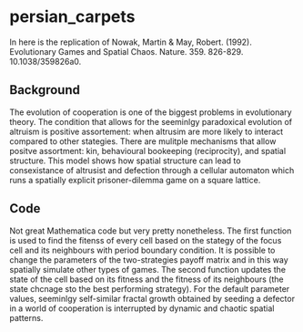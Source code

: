 # persian_carpets
In here is the replication of Nowak, Martin &amp; May, Robert. (1992). Evolutionary Games and Spatial Chaos. Nature. 359. 826-829. 10.1038/359826a0. 

## Background
The evolution of cooperation is one of the biggest problems in evolutionary theory. The condition that allows for the seeminlgy paradoxical evolution of altruism is positive assortement: when altrusim are more likely to interact compared to other stategies. There are mulitple mechanisms that allow positve assortment: kin, behavioural bookeeping (reciprocity), and spatial structure. This model shows how spatial structure can lead to consexistance of altrusist and defection through a cellular automaton which runs a spatially explicit prisoner-dilemma game on a square lattice. 

## Code
Not great Mathematica code but very pretty nonetheless. The first function is used to find the fitenss of every cell based on the stategy of the focus cell and its neighbours with period boundary condition. It is possible to change the parameters of the two-strategies payoff matrix and in this way spatially simulate other types of games. The second function updates the state of the cell based on its fitness and the fitness of its neighbours (the state chcnage sto the best performing strategy). For the default parameter values, seeminlgy self-similar fractal growth obtained by seeding a defector in a world of cooperation is interrupted by dynamic and chaotic spatial patterns.
